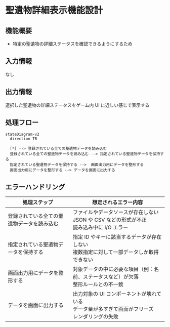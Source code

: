 # 聖遺物詳細表示機能設計

## 機能概要

- 特定の聖遺物の詳細ステータスを確認できるようにするため

## 入力情報

なし

## 出力情報

選択した聖遺物の詳細ステータスをゲーム内 UI に近しい感じで表示する

## 処理フロー

```mermaid
stateDiagram-v2
  direction TB

  [*] --> 登録されている全ての聖遺物データを読み込む
  登録されている全ての聖遺物データを読み込む --> 指定されている聖遺物データを保持する
  指定されている聖遺物データを保持する -->  画面出力用にデータを整形する
  画面出力用にデータを整形する --> データを画面に出力する
```

## エラーハンドリング

| 処理ステップ                               | 想定されるエラー内容                                                                                 |
| ------------------------------------------ | ---------------------------------------------------------------------------------------------------- |
| 登録されている全ての聖遺物データを読み込む | ファイルやデータソースが存在しない</br>JSON や CSV などの形式が不正</br>読み込み中に I/O エラー      |
| 指定されている聖遺物データを保持する       | 指定 ID やキーに該当するデータが存在しない</br>複数指定に対して一部データしか取得できない            |
| 画面出力用にデータを整形する               | 対象データの中に必要な項目（例：名前、ステータスなど）が欠落</br>整形ルールとの不一致                |
| データを画面に出力する                     | 出力対象の UI コンポーネントが壊れている</br>データ量が多すぎて画面がフリーズ</br>レンダリングの失敗 |
